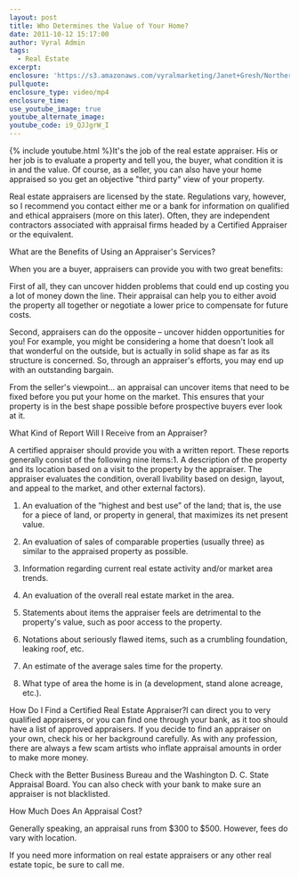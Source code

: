 ```yaml
---
layout: post
title: Who Determines the Value of Your Home?
date: 2011-10-12 15:17:00
author: Vyral Admin
tags:
  - Real Estate
excerpt:
enclosure: 'https://s3.amazonaws.com/vyralmarketing/Janet+Gresh/Northern+Virginia+Real+Estate+-+What+does+your+tax+assessment+mean%3F'
pullquote:
enclosure_type: video/mp4
enclosure_time:
use_youtube_image: true
youtube_alternate_image:
youtube_code: i9_QJJgrW_I
---
```



{% include youtube.html %}It's the job of the real estate appraiser. His or her job is to evaluate a property and tell you, the buyer, what condition it is in and the value. Of course, as a seller, you can also have your home appraised so you get an objective "third party" view of your property.

Real estate appraisers are licensed by the state. Regulations vary, however, so I recommend you contact either me or a bank for information on qualified and ethical appraisers (more on this later). Often, they are independent contractors associated with appraisal firms headed by a Certified Appraiser or the equivalent.

What are the Benefits of Using an Appraiser's Services?

When you are a buyer, appraisers can provide you with two great benefits:

First of all, they can uncover hidden problems that could end up costing you a lot of money down the line. Their appraisal can help you to either avoid the property all together or negotiate a lower price to compensate for future costs.

Second, appraisers can do the opposite – uncover hidden opportunities for you! For example, you might be considering a home that doesn't look all that wonderful on the outside, but is actually in solid shape as far as its structure is concerned. So, through an appraiser's efforts, you may end up with an outstanding bargain.

From the seller's viewpoint… an appraisal can uncover items that need to be fixed before you put your home on the market. This ensures that your property is in the best shape possible before prospective buyers ever look at it.

What Kind of Report Will I Receive from an Appraiser?

A certified appraiser should provide you with a written report. These reports generally consist of the following nine items:1. A description of the property and its location based on a visit to the property by the appraiser. The appraiser evaluates the condition, overall livability based on design, layout, and appeal to the market, and other external factors).

1. An evaluation of the “highest and best use” of the land; that is, the use for a piece of land, or property in general, that maximizes its net present value.

2. An evaluation of sales of comparable properties (usually three) as similar to the appraised property as possible.

3. Information regarding current real estate activity and/or market area trends.

4. An evaluation of the overall real estate market in the area.

5. Statements about items the appraiser feels are detrimental to the property's value, such as poor access to the property.

6. Notations about seriously flawed items, such as a crumbling foundation, leaking roof, etc.

7. An estimate of the average sales time for the property.

8. What type of area the home is in (a development, stand alone acreage, etc.).

How Do I Find a Certified Real Estate Appraiser?I can direct you to very qualified appraisers, or you can find one through your bank, as it too should have a list of approved appraisers. If you decide to find an appraiser on your own, check his or her background carefully. As with any profession, there are always a few scam artists who inflate appraisal amounts in order to make more money.

Check with the Better Business Bureau and the Washington D. C. State Appraisal Board. You can also check with your bank to make sure an appraiser is not blacklisted.

How Much Does An Appraisal Cost?

Generally speaking, an appraisal runs from $300 to $500. However, fees do vary with location.

If you need more information on real estate appraisers or any other real estate topic, be sure to call me.